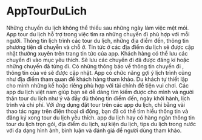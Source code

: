 # AppTourDuLich
Những chuyến du lịch không thể thiếu sau những ngày làm việc mệt mỏi.
App tour du lịch hỗ trợ trong việc tìm ra những chuyến đi phù hợp với mỗi người.
Thông tin lịch trình các tour du lịch, những địa điểm đến, thông tin phương tiện di chuyễn và chỗ ở. 
Tin tức ở các địa điểm du lịch sẽ được cập nhật thường xuyên trên trang tin tức của app.
Khách hàng có thể lưu các chuyến đi vào mục yêu thích.
Sẽ lưu các chuyến đi đã được đăng kí hoặc những chuyến đã từng đi.
Có những thông báo về thông tin chuyến đi , thông tin của vé sẽ được cập nhật.
App có chức năng gợi ý lịch trình cũng như địa điểm tham quan để khách hàng tham khảo.
Du khách tự thiết lập cho mình những kế hoặc riêng phù hợp với tài chính để tiện vui chơi.
Các app du lịch việt nam giúp bạn sẽ dễ dàng tìm kiếm được cho mình và người thân tour du lịch như ý và đầy đủ thông tin điểm đến, ngày khởi hành, lịch trình và chi phí.
Với ứng dụng đặt tour trên các app du lịch, chỉ bằng vài thao tác ngay trên điện thoại di động, bạn đã có thể tìm hiểu thông tin và đăng ký xong tour du lịch yêu thích.
app du lịch hay có hàng ngàn thông tin tour du lịch trọn gói, địa điểm du lịch, sự kiện du lịch, tips du lịch trong nước với đa dạng hình ảnh, bình luận và đánh giá để người dùng tham khảo.
